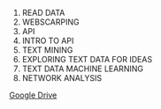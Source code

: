 1. READ DATA
2. WEBSCARPING
3. API
4. INTRO TO API
5. TEXT MINING
6. EXPLORING TEXT DATA FOR IDEAS
7. TEXT DATA MACHINE LEARNING
8. NETWORK ANALYSIS

[Google Drive](https://drive.google.com/drive/folders/1HphCVZIA92EDn0mMxb6l-52sMDZDo7PB)
